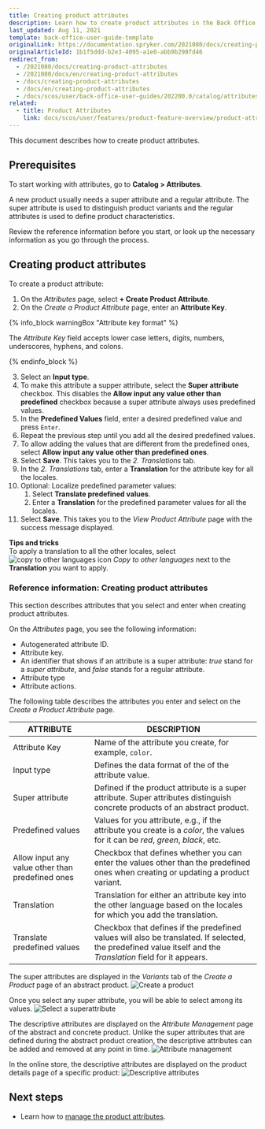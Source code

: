 ```yaml
---
title: Creating product attributes
description: Learn how to create product attributes in the Back Office.
last_updated: Aug 11, 2021
template: back-office-user-guide-template
originalLink: https://documentation.spryker.com/2021080/docs/creating-product-attributes
originalArticleId: 1b1f5ddd-b2e3-4095-a1e0-abb9b298fd46
redirect_from:
  - /2021080/docs/creating-product-attributes
  - /2021080/docs/en/creating-product-attributes
  - /docs/creating-product-attributes
  - /docs/en/creating-product-attributes
  - /docs/scos/user/back-office-user-guides/202200.0/catalog/attributes/creating-product-attributes.html
related:
  - title: Product Attributes
    link: docs/scos/user/features/product-feature-overview/product-attributes-overview.html
---
```


This document describes how to create product attributes.

## Prerequisites

To start working with attributes, go to **Catalog&nbsp;<span aria-label="and then">></span> Attributes**.

A new product usually needs a super attribute and a regular attribute. The super attribute is used to distinguish product variants and the regular attributes is used to define product characteristics.

Review the reference information before you start, or look up the necessary information as you go through the process.

## Creating product attributes

To create a product attribute:
1. On the *Attributes* page, select **+ Create Product Attribute**.
2. On the *Create a Product Attribute* page, enter an **Attribute Key**.

{% info_block warningBox "Attribute key format" %}

The *Attribute Key* field accepts lower case letters, digits, numbers, underscores, hyphens, and colons.

{% endinfo_block %}

3. Select an **Input type**.
4. To make this attribute a supper attribute, select the **Super attribute** checkbox.
    This disables the **Allow input any value other than predefined** checkbox because a super attribute always uses predefined values.
5. In the **Predefined Values** field, enter a desired predefined value and press `Enter`.
6. Repeat the previous step until you add all the desired predefined values.
7. To allow adding the values that are different from the predefined ones, select **Allow input any value other than predefined ones**.
8. Select **Save**.
    This takes you to the *2. Translations* tab.
9. In the *2. Translations* tab, enter a **Translation** for the attribute key for all the locales.
10. Optional: Localize predefined parameter values:
    1. Select **Translate predefined values**.
    2. Enter a **Translation** for the predefined parameter values for all the locales.
11. Select **Save**.
    This takes you to the *View Product Attribute* page with the success message displayed.

**Tips and tricks**
<br>To apply a translation to all the other locales, select ![copy to other languages icon](https://spryker.s3.eu-central-1.amazonaws.com/docs/User+Guides/Back+Office+User+Guides/Catalog/Attributes/Creating+product+attributes/copy-to-other-languages-icon.png) *Copy to other languages* next to the **Translation** you want to apply.

### Reference information: Creating product attributes

This section describes attributes that you select and enter when creating product attributes.

On the *Attributes* page, you see the following information:
* Autogenerated attribute ID.
* Attribute key.
* An identifier that shows if an attribute is a super attribute: *true* stand for a *super attribute*, and *false* stands for a regular attribute.
* Attribute type
* Attribute actions.

The following table describes the attributes you enter and select on the *Create a Product Attribute* page.

| ATTRIBUTE |DESCRIPTION |
| --- | --- |
| Attribute Key |  Name of the attribute you create, for example, `color`. |
| Input type | Defines the data format of the of the attribute value. |
| Super attribute | Defined if the product attribute is a super attribute. Super attributes distinguish concrete products of an abstract product.  |
| Predefined values | Values for you attribute, e.g., if the attribute you create is a *color*, the values for it can be _red_, _green_, _black_, etc. |
| Allow input any value other than predefined ones | Checkbox that defines whether you can enter the values other than the predefined ones when creating or updating a product variant. |
| Translation | Translation for either an attribute key into the other language based on the locales for which you add the translation.|
| Translate predefined values | Checkbox that defines if the predefined values will also be translated. If selected, the predefined value itself and the *Translation* field for it appears. |

The super attributes are displayed in the *Variants* tab of the *Create a Product* page of an abstract product.
![Create a product](https://spryker.s3.eu-central-1.amazonaws.com/docs/User+Guides/Back+Office+User+Guides/Products/Products/Attributes/Attributes:+Reference+Information/create-product.png)

Once you select any super attribute, you will be able to select among its values.
![Select a superattribute](https://spryker.s3.eu-central-1.amazonaws.com/docs/User+Guides/Back+Office+User+Guides/Products/Products/Attributes/Attributes:+Reference+Information/select-superattribute.png)

The descriptive attributes are displayed on the *Attribute Management* page of the abstract and concrete product. Unlike the super attributes that are defined during the abstract product creation, the descriptive attributes can be added and removed at any point in time.
![Attribute management](https://spryker.s3.eu-central-1.amazonaws.com/docs/User+Guides/Back+Office+User+Guides/Products/Products/Attributes/Attributes:+Reference+Information/attribute-management.png)

In the online store, the descriptive attributes are displayed on the product details page of a specific product:
![Descriptive attributes](https://spryker.s3.eu-central-1.amazonaws.com/docs/User+Guides/Back+Office+User+Guides/Products/Products/Attributes/Attributes:+Reference+Information/descriptive-attributes.png)

## Next steps
* Learn how to [manage the product attributes](/docs/scos/user/back-office-user-guides/catalog/attributes/managing-product-attributes.html).
